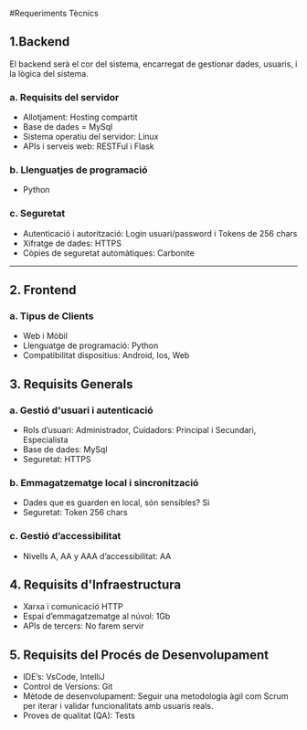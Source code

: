 #Requeriments Tècnics
## 1.Backend
El backend serà el cor del sistema, encarregat de gestionar dades, usuaris, i la lògica del sistema.
### a. Requisits del servidor
- Allotjament: Hosting compartit
- Base de dades = MySql
- Sistema operatiu del servidor: Linux
- APIs i serveis web: RESTFul i Flask
### b. Llenguatjes de programació
- Python
### c. Seguretat
- Autenticació i autorització: Login usuari/password i Tokens de 256 chars
- Xifratge de dades: HTTPS
- Còpies de seguretat automàtiques: Carbonite
---
## 2. Frontend
### a. Tipus de Clients
- Web i Mòbil
- Llenguatge de programació: Python
- Compatibilitat dispositius: Android, Ios, Web
## 3. Requisits Generals
### a. Gestió d'usuari i autenticació
- Rols d’usuari: Administrador, Cuidadors: Principal i Secundari, Especialista
- Base de dades: MySql
- Seguretat: HTTPS
### b. Emmagatzematge local i sincronització
- Dades que es guarden en local, són sensibles? Si
- Seguretat: Token 256 chars

### c. Gestió d’accessibilitat
- Nivells A, AA y AAA d’accessibilitat: AA
## 4. Requisits d'Infraestructura
- Xarxa i comunicació HTTP
- Espai d’emmagatzematge al núvol: 1Gb
- APIs de tercers: No farem servir
## 5. Requisits del Procés de Desenvolupament
- IDE’s: VsCode, IntelliJ
- Control de Versions: Git
- Mètode de desenvolupament: Seguir una metodologia àgil com Scrum per iterar i validar funcionalitats amb usuaris reals.
- Proves de qualitat (QA): Tests

